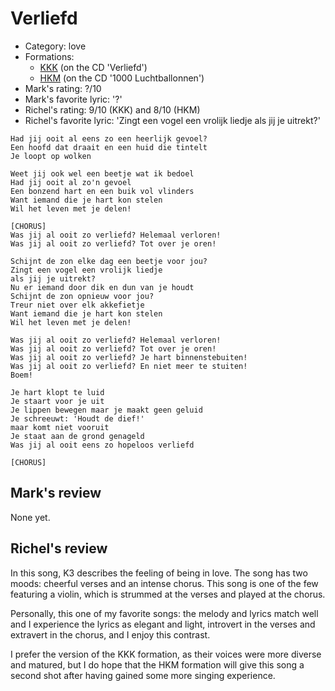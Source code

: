 # Verliefd

 * Category: love
 * Formations: 
    * [KKK](Kkk.md) (on the CD 'Verliefd')
    * [HKM](Hkm.md) (on the CD '1000 Luchtballonnen')
 * Mark's rating: ?/10
 * Mark's  favorite lyric: '?'
 * Richel's rating: 9/10 (KKK) and 8/10 (HKM)
 * Richel's favorite lyric: 'Zingt een vogel een vrolijk liedje als jij je uitrekt?'

```
Had jij ooit al eens zo een heerlijk gevoel?
Een hoofd dat draait en een huid die tintelt
Je loopt op wolken

Weet jij ook wel een beetje wat ik bedoel
Had jij ooit al zo'n gevoel
Een bonzend hart en een buik vol vlinders
Want iemand die je hart kon stelen
Wil het leven met je delen!

[CHORUS]
Was jij al ooit zo verliefd? Helemaal verloren!
Was jij al ooit zo verliefd? Tot over je oren!

Schijnt de zon elke dag een beetje voor jou?
Zingt een vogel een vrolijk liedje
als jij je uitrekt?
Nu er iemand door dik en dun van je houdt
Schijnt de zon opnieuw voor jou?
Treur niet over elk akkefietje
Want iemand die je hart kon stelen
Wil het leven met je delen!

Was jij al ooit zo verliefd? Helemaal verloren!
Was jij al ooit zo verliefd? Tot over je oren!
Was jij al ooit zo verliefd? Je hart binnenstebuiten!
Was jij al ooit zo verliefd? En niet meer te stuiten!
Boem!

Je hart klopt te luid
Je staart voor je uit
Je lippen bewegen maar je maakt geen geluid
Je schreeuwt: 'Houdt de dief!'
maar komt niet vooruit
Je staat aan de grond genageld
Was jij al ooit eens zo hopeloos verliefd

[CHORUS]
```
## Mark's review

None yet.

## Richel's review

In this song, K3 describes the feeling of being in love. The song has
two moods: cheerful verses and an intense chorus. This song is one of
the few featuring a violin, which is strummed at the verses and played
at the chorus.

Personally, this one of my favorite songs: the melody and lyrics match
well and I experience the lyrics as elegant and light, introvert in the
verses and extravert in the chorus, and I enjoy this contrast.

I prefer the version of the KKK formation, as their voices 
were more diverse and matured, but I do hope that the HKM 
formation will give this song a second shot after having gained
some more singing experience.
